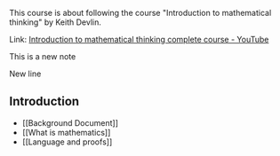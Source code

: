 This course is about following the course "Introduction to mathematical thinking" by Keith Devlin.

Link: [Introduction to mathematical thinking complete course - YouTube](https://www.youtube.com/watch?v=LN7cCW1rSsI&list=PL7e9R2M9awBmi5SroKVFvtK899evpsvmV&index=1&t=449s)

This is a new note

New line
## Introduction
- [[Background Document]]
- [[What is mathematics]]
- [[Language and proofs]]